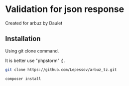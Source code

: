 # Validation for json response

Created for arbuz by Daulet

## Installation

Using git clone command.

It is better use "phpstorm" :).

```bash
git clone https://github.com/Lepessov/arbuz_tz.git

composer install
```
